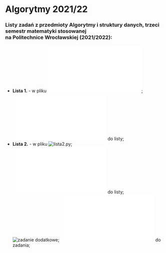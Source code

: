 # Algorytmy 2021/22
### Listy zadań z przedmioty Algorytmy i struktury danych, trzeci semestr matematyki stosowanej <br/>na Politechnice Wrocławskiej (2021/2022):
* **Lista 1.** - w pliku ![lista1.py](lista1.py); ![raport](raporty/Lista1.pdf) do listy;
* **Lista 2.** - w pliku ![lista2.py](lista2.ipynb); ![raport](raporty/Lista2.pdf) do listy; ![zadanie dodatkowe](lista2(dodatkowe).ipynb); ![raport](raporty/Lista2(dodatkowe).pdf) do zadania;
